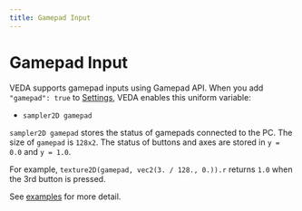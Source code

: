 ```yaml
---
title: Gamepad Input
---
```

# Gamepad Input

VEDA supports gamepad inputs using Gamepad API.
When you add `"gamepad": true` to [Settings](/settings), VEDA enables this uniform variable:

- `sampler2D gamepad`

`sampler2D gamepad` stores the status of gamepads connected to the PC.
The size of `gamepad` is `128x2`.
The status of buttons and axes are stored in `y = 0.0` and `y = 1.0`.

For example, `texture2D(gamepad, vec2(3. / 128., 0.)).r` returns `1.0` when the 3rd button is pressed.

See [examples](https://github.com/fand/veda/blob/master/examples/gamepad.frag) for more detail.
